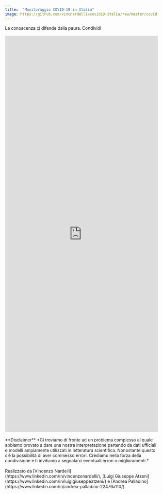 ```yaml
---
title:  "Monitoraggio COVID-19 in Italia"
image: https://github.com/vincnardelli/covid19-italia/raw/master/covid.jpg
---
```

<head>
<meta property="og:image" content="https://github.com/vincnardelli/covid19-italia/raw/master/covid.jpg">
<link rel="image_src" href="https://github.com/vincnardelli/covid19-italia/raw/master/covid.jpg">
</head>

<div>La conoscenza ci difende dalla paura. Condividi <script src="https://platform.linkedin.com/in.js" type="text/javascript">lang: en_US</script>
<script type="IN/Share" data-url="https://github.com/vincnardelli/covid19-italia"></script></div>

<br>
<div style="width=600px">
<iframe width="100%" height="1300" scrolling="no" src="https://datastudio.google.com/embed/u/0/reporting/4935f32f-0b7f-4330-ac51-cdaeef5aa248/page/zczHB" frameborder="0" style="border:0"></iframe></div>

<br>
**Disclaimer** *Ci troviamo di fronte ad un problema complesso al quale abbiamo provato a dare una nostra interpretazione partendo da dati ufficiali e modelli ampiamente utilizzati in letteratura scientifica.  Nonostante questo c’è la possibilità di aver commesso errori. Crediamo nella forza della condivisione e ti invitiamo a segnalarci eventuali errori o miglioramenti.*<br>

<br>
Realizzato da [Vincenzo Nardelli](https://www.linkedin.com/in/vincenzonardelli/), [Luigi Giuseppe Atzeni](https://www.linkedin.com/in/luigigiuseppeatzeni/) e [Andrea Palladino](https://www.linkedin.com/in/andrea-palladino-22476a110/)


<!-- Global site tag (gtag.js) - Google Analytics -->
<script async src="https://www.googletagmanager.com/gtag/js?id=UA-160163589-1"></script>
<script>
  window.dataLayer = window.dataLayer || [];
  function gtag(){dataLayer.push(arguments);}
  gtag('js', new Date());

  gtag('config', 'UA-160163589-1');
</script>
